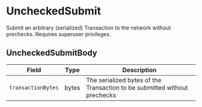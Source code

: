 # UncheckedSubmit

Submit an arbitrary (serialized) Transaction to the network without prechecks. Requires superuser privileges.

## UncheckedSubmitBody

| Field              | Type  | Description                                                               |
| ------------------ | ----- | ------------------------------------------------------------------------- |
| `transactionBytes` | bytes | The serialized bytes of the Transaction to be submitted without prechecks |
